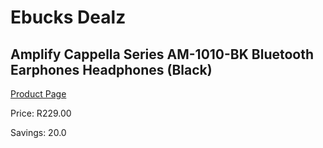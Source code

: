 
# Ebucks Dealz
## Amplify Cappella Series AM-1010-BK Bluetooth Earphones Headphones (Black)
[Product Page](https://www.ebucks.com/web/shop/productSelected.do?prodId=1161783538&catId=375509364)

Price: R229.00

Savings: 20.0


	